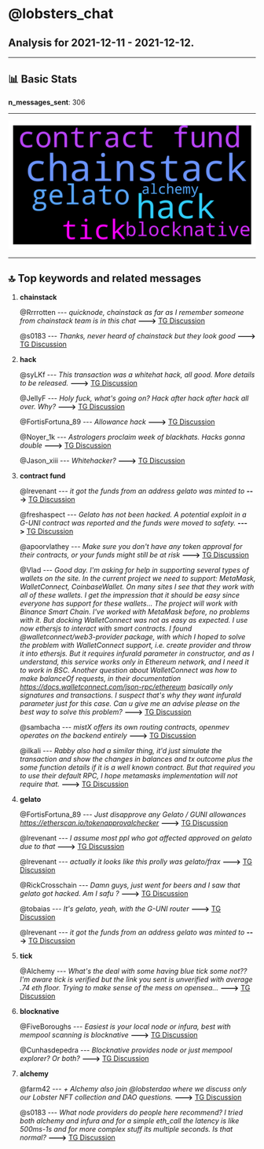 # **@lobsters_chat**
 ## Analysis for **2021-12-11** - **2021-12-12**.

---

## 📊 **Basic Stats**

**n_messages_sent**: 306

---
![wordcloud](lobsters_chat_1Days_wordcloud.png)

---


## 🔝 **Top keywords and related messages**

1. **chainstack**

    @Rrrrotten --- *quicknode, chainstack as far as I remember someone from chainstack team is in this chat* **--->** [TG Discussion](https://t.me/lobsters_chat/306865)

    @s0183 --- *Thanks, never heard of chainstack but they look good* **--->** [TG Discussion](https://t.me/lobsters_chat/306867)

2. **hack**

    @syLKf --- *This transaction was a whitehat hack, all good. More details to be released.* **--->** [TG Discussion](https://t.me/lobsters_chat/306767)

    @JellyF --- *Holy fuck, what's going on? Hack after hack after hack all over. Why?* **--->** [TG Discussion](https://t.me/lobsters_chat/306833)

    @FortisFortuna_89 --- *Allowance hack* **--->** [TG Discussion](https://t.me/lobsters_chat/306742)

    @Noyer_1k --- *Astrologers proclaim week of blackhats. Hacks gonna double* **--->** [TG Discussion](https://t.me/lobsters_chat/306483)

    @Jason_xiii --- *Whitehacker?* **--->** [TG Discussion](https://t.me/lobsters_chat/306771)

3. **contract fund**

    @lrevenant --- *it got the funds from an address gelato was minted to* **--->** [TG Discussion](https://t.me/lobsters_chat/306759)

    @freshaspect --- *Gelato has not been hacked. A potential exploit in a G-UNI contract was reported and the funds were moved to safety.* **--->** [TG Discussion](https://t.me/lobsters_chat/306791)

    @apoorvlathey --- *Make sure you don't have any token approval for their contracts, or your funds might still be at risk* **--->** [TG Discussion](https://t.me/lobsters_chat/306796)

    @Vlad --- *Good day.  I'm asking for help in supporting several types of wallets on the site.  In the current project we need to support: MetaMask, WalletConnect, CoinbaseWallet. On many sites I see that they work with all of these wallets. I get the impression that it should be easy since everyone has support for these wallets... The project will work with Binance Smart Chain.  I've worked with MetaMask before, no problems with it. But docking WalletConnect was not as easy as expected.  I use now ethersjs to interact with smart contracts. I found @walletconnect/web3-provider package, with which I hoped to solve the problem with WalletConnect support, i.e. create provider and throw it into ethersjs. But it requires infuraId parameter in constructor, and as I understand, this service works only in Ethereum network, and I need it to work in BSC.  Another question about WalletConnect was how to make balanceOf requests, in their documentation https://docs.walletconnect.com/json-rpc/ethereum basically only signatures and transactions. I suspect that's why they want infuraId parameter just for this case.  Can u give me an advise please on the best way to solve this problem?* **--->** [TG Discussion](https://t.me/lobsters_chat/306658)

    @sambacha --- *mistX offers its own routing contracts, openmev operates on the backend entirely* **--->** [TG Discussion](https://t.me/lobsters_chat/306708)

    @ilkali --- *Rabby also had a similar thing, it'd just simulate the transaction and show the changes in balances and tx outcome plus the some function details if it is a well known contract. But that required you to use their default RPC, I hope metamasks implementation will not require that.* **--->** [TG Discussion](https://t.me/lobsters_chat/306647)

4. **gelato**

    @FortisFortuna_89 --- *Just disapprove any Gelato / GUNI allowances https://etherscan.io/tokenapprovalchecker* **--->** [TG Discussion](https://t.me/lobsters_chat/306763)

    @lrevenant --- *I assume most ppl who got affected approved on gelato due to that* **--->** [TG Discussion](https://t.me/lobsters_chat/306789)

    @lrevenant --- *actually it looks like this prolly was gelato/frax* **--->** [TG Discussion](https://t.me/lobsters_chat/306733)

    @RickCrosschain --- *Damn guys, just went for beers and I saw that gelato got hacked. Am I safu ?* **--->** [TG Discussion](https://t.me/lobsters_chat/306782)

    @tobaias --- *It's gelato, yeah, with the G-UNI router* **--->** [TG Discussion](https://t.me/lobsters_chat/306753)

    @lrevenant --- *it got the funds from an address gelato was minted to* **--->** [TG Discussion](https://t.me/lobsters_chat/306759)

5. **tick**

    @Alchemy --- *What's the deal with some having blue tick some not?? I'm aware tick is verified but the link you sent is unverified with average .74 eth floor. Trying to make sense of the mess on opensea...* **--->** [TG Discussion](https://t.me/lobsters_chat/306821)

6. **blocknative**

    @FiveBoroughs --- *Easiest is your local node or infura, best with mempool scanning is blocknative* **--->** [TG Discussion](https://t.me/lobsters_chat/306871)

    @Cunhasdepedra --- *Blocknative provides node or just mempool explorer? Or both?* **--->** [TG Discussion](https://t.me/lobsters_chat/306881)

7. **alchemy**

    @farm42 --- *+ Alchemy also join @lobsterdao where we discuss only our Lobster NFT collection and DAO questions.* **--->** [TG Discussion](https://t.me/lobsters_chat/306809)

    @s0183 --- *What node providers do people here recommend? I tried both alchemy and infura and for a simple eth_call the latency is like 500ms-1s and for more complex stuff its multiple seconds. Is that normal?* **--->** [TG Discussion](https://t.me/lobsters_chat/306864)

